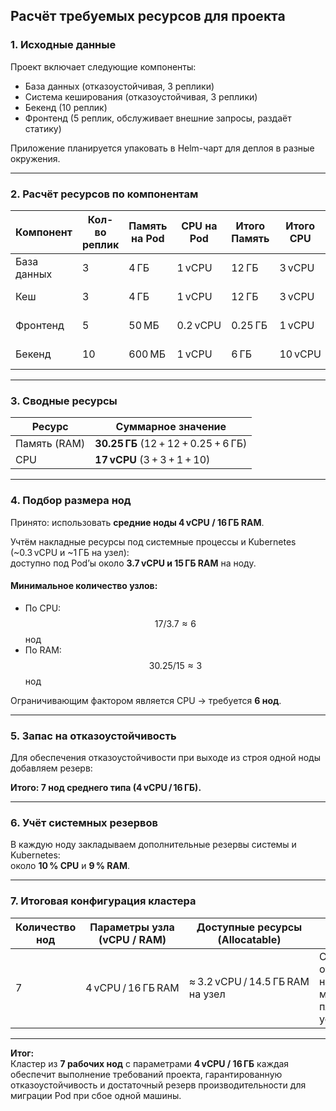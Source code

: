 ## Расчёт требуемых ресурсов для проекта

### 1. Исходные данные

Проект включает следующие компоненты:

- База данных (отказоустойчивая, 3 реплики)  
- Система кеширования (отказоустойчивая, 3 реплики)  
- Бекенд (10 реплик)  
- Фронтенд (5 реплик, обслуживает внешние запросы, раздаёт статику)  

Приложение планируется упаковать в Helm-чарт для деплоя в разные окружения.

***

### 2. Расчёт ресурсов по компонентам

| Компонент | Кол-во реплик | Память на Pod | CPU на Pod | Итого Память | Итого CPU | Примечание |
|------------|---------------|---------------|-------------|---------------|------------|-------------|
| База данных | 3 | 4 ГБ | 1 vCPU | 12 ГБ | 3 vCPU | Отказоустойчивая конфигурация |
| Кеш | 3 | 4 ГБ | 1 vCPU | 12 ГБ | 3 vCPU | Отказоустойчивая конфигурация |
| Фронтенд | 5 | 50 МБ | 0.2 vCPU | 0.25 ГБ | 1 vCPU | Быстрая отдача статики |
| Бекенд | 10 | 600 МБ | 1 vCPU | 6 ГБ | 10 vCPU | Основная логика приложения |

***

### 3. Сводные ресурсы

| Ресурс | Суммарное значение |
|--------|--------------------|
| Память (RAM) | **30.25 ГБ** (12 + 12 + 0.25 + 6 ГБ) |
| CPU | **17 vCPU** (3 + 3 + 1 + 10) |

***

### 4. Подбор размера нод

Принято: использовать **средние ноды 4 vCPU / 16 ГБ RAM**.

Учтём накладные ресурсы под системные процессы и Kubernetes (~0.3 vCPU и ~1 ГБ на узел):  
доступно под Pod’ы около **3.7 vCPU и 15 ГБ RAM** на ноду.

#### Минимальное количество узлов:

- По CPU: $$17 / 3.7 ≈ 6$$ нод  
- По RAM: $$30.25 / 15 ≈ 3$$ нод  

Ограничивающим фактором является CPU → требуется **6 нод**.

***

### 5. Запас на отказоустойчивость

Для обеспечения отказоустойчивости при выходе из строя одной ноды добавляем резерв:

**Итого: 7 нод среднего типа (4 vCPU / 16 ГБ).**

***

### 6. Учёт системных резервов

В каждую ноду закладываем дополнительные резервы системы и Kubernetes:  
около **10 % CPU** и **9 % RAM**.

***

### 7. Итоговая конфигурация кластера

| Количество нод | Параметры узла (vCPU / RAM) | Доступные ресурсы (Allocatable) | Примечание |
|----------------|------------------------------|----------------------------------|-------------|
| 7 | 4 vCPU / 16 ГБ RAM | ≈ 3.2 vCPU / 14.5 ГБ RAM на узел | С запасом под отказ одной ноды, баланс между плотностью и устойчивостью |

***

**Итог:**  
Кластер из **7 рабочих нод** с параметрами **4 vCPU / 16 ГБ** каждая обеспечит выполнение требований проекта, гарантированную отказоустойчивость и достаточный резерв производительности для миграции Pod при сбое одной машины.
